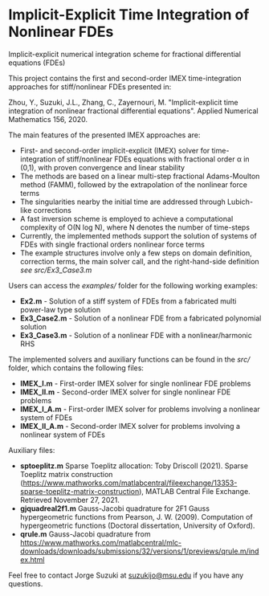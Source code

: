 # Implicit-Explicit Time Integration of Nonlinear FDEs
Implicit-explicit numerical integration scheme for fractional differential equations (FDEs)

This project contains the first and second-order IMEX time-integration approaches for stiff/nonlinear FDEs presented in:

Zhou, Y., Suzuki, J.L., Zhang, C., Zayernouri, M. "Implicit-explicit time integration of nonlinear fractional differential equations". Applied Numerical Mathematics 156, 2020.

The main features of the presented IMEX approaches are:

* First- and second-order implicit-explicit (IMEX) solver for time-integration of stiff/nonlinear FDEs equations with fractional order &alpha; in (0,1), with proven convergence and linear stability
* The methods are based on a linear multi-step fractional Adams-Moulton method (FAMM), followed by the extrapolation of the nonlinear force terms
* The singularities nearby the initial time are addressed through Lubich-like corrections
* A fast inversion scheme is employed to achieve a computational complexity of O(N log N), where N denotes the number of time-steps
* Currently, the implemented methods support the solution of systems of FDEs with single fractional orders nonlinear force terms
* The example structures involve only a few steps on domain definition, correction terms, the main solver call, and the right-hand-side definition _see src/Ex3_Case3.m_ 

Users can access the _examples/_ folder for the following working examples:

* __Ex2.m__ - Solution of a stiff system of FDEs from a fabricated multi power-law type solution
* __Ex3_Case2.m__ - Solution of a nonlinear FDE from  a fabricated polynomial solution
* __Ex3_Case3.m__ - Solution of a nonlinear FDE with a nonlinear/harmonic RHS

The implemented solvers and auxiliary functions can be found in the _src/_ folder, which contains the following files:

* __IMEX_I.m__     - First-order IMEX solver for single nonlinear FDE problems
* __IMEX_II.m__    - Second-order IMEX solver for single nonlinear FDE problems
* __IMEX_I_A.m__   - First-order IMEX solver for problems involving a nonlinear system of FDEs
* __IMEX_II_A.m__  - Second-order IMEX solver for problems involving a nonlinear system of FDEs

Auxiliary files:

* __sptoeplitz.m__ Sparse Toeplitz allocation: Toby Driscoll (2021). Sparse Toeplitz matrix construction (https://www.mathworks.com/matlabcentral/fileexchange/13353-sparse-toeplitz-matrix-construction), MATLAB Central File Exchange. Retrieved November 27, 2021.
* __gjquadreal2f1.m__ Gauss-Jacobi quadrature for 2F1 Gauss hypergeometric functions from Pearson, J. W. (2009). Computation of hypergeometric functions (Doctoral dissertation, University of Oxford).
* __qrule.m__ Gauss-Jacobi quadrature from https://www.mathworks.com/matlabcentral/mlc-downloads/downloads/submissions/32/versions/1/previews/qrule.m/index.html

Feel free to contact Jorge Suzuki at suzukijo@msu.edu if you have any questions.
